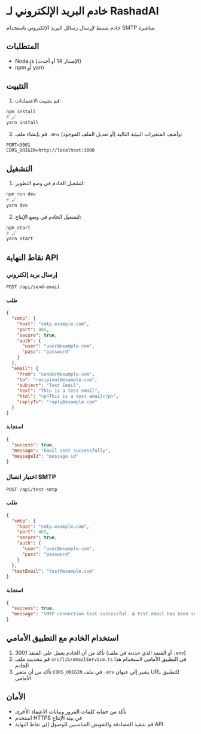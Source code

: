 # خادم البريد الإلكتروني لـ RashadAI

خادم بسيط لإرسال رسائل البريد الإلكتروني باستخدام SMTP مباشرة.

## المتطلبات

- Node.js (الإصدار 14 أو أحدث)
- npm أو yarn

## التثبيت

1. قم بتثبيت الاعتمادات:
```bash
npm install
# أو
yarn install
```

2. قم بإنشاء ملف `.env` (أو تعديل الملف الموجود) وأضف المتغيرات البيئية التالية:
```
PORT=3001
CORS_ORIGIN=http://localhost:3000
```

## التشغيل

1. لتشغيل الخادم في وضع التطوير:
```bash
npm run dev
# أو
yarn dev
```

2. لتشغيل الخادم في وضع الإنتاج:
```bash
npm start
# أو
yarn start
```

## نقاط النهاية API

### إرسال بريد إلكتروني

```
POST /api/send-email
```

#### طلب

```json
{
  "smtp": {
    "host": "smtp.example.com",
    "port": 465,
    "secure": true,
    "auth": {
      "user": "user@example.com",
      "pass": "password"
    }
  },
  "email": {
    "from": "sender@example.com",
    "to": "recipient@example.com",
    "subject": "Test Email",
    "text": "This is a test email",
    "html": "<p>This is a test email</p>",
    "replyTo": "reply@example.com"
  }
}
```

#### استجابة

```json
{
  "success": true,
  "message": "Email sent successfully",
  "messageId": "message-id"
}
```

### اختبار اتصال SMTP

```
POST /api/test-smtp
```

#### طلب

```json
{
  "smtp": {
    "host": "smtp.example.com",
    "port": 465,
    "secure": true,
    "auth": {
      "user": "user@example.com",
      "pass": "password"
    }
  },
  "testEmail": "test@example.com"
}
```

#### استجابة

```json
{
  "success": true,
  "message": "SMTP connection test successful. A test email has been sent to test@example.com."
}
```

## استخدام الخادم مع التطبيق الأمامي

1. تأكد من أن الخادم يعمل على المنفذ 3001 (أو المنفذ الذي حددته في ملف `.env`)
2. قم بتحديث ملف `src/lib/emailService.ts` في التطبيق الأمامي لاستخدام هذا الخادم
3. تأكد من أن متغير `CORS_ORIGIN` في ملف `.env` يشير إلى عنوان URL للتطبيق الأمامي

## الأمان

- تأكد من حماية كلمات المرور وبيانات الاعتماد الأخرى
- استخدم HTTPS في بيئة الإنتاج
- قم بتنفيذ المصادقة والتفويض المناسبين للوصول إلى نقاط النهاية API
